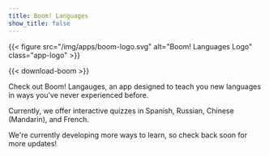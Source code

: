 ```yaml
---
title: Boom! Languages
show_title: false
---
```


{{< figure src="/img/apps/boom-logo.svg" alt="Boom! Languages Logo" class="app-logo" >}}

{{<  download-boom >}}

Check out Boom! Langauges, an app designed to teach you new languages in ways you've never experienced before.

Currently, we offer interactive quizzes in Spanish, Russian, Chinese (Mandarin), and French.

We're currently developing more ways to learn, so check back soon for more updates!
